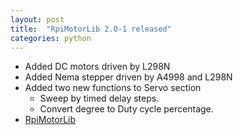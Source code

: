 ```yaml
---
layout: post
title:  "RpiMotorLib 2.0-1 released"
categories: python
---
```


* Added DC motors driven by L298N 
* Added Nema stepper driven by A4998 and L298N
* Added two new functions to Servo section
	* Sweep by timed delay steps.
	* Convert degree to Duty cycle percentage.
* [RpiMotorLib](https://github.com/gavinlyonsrepo/RpiMotorLib)
